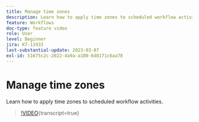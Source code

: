 ```yaml
---
title: Manage time zones
description: Learn how to apply time zones to scheduled workflow activities.
feature: Workflows
doc-type: feature video
role: User
level: Beginner
jira: KT-11933
last-substantial-update: 2023-03-07
exl-id: 51675c2c-2022-4a9a-a180-6d8171c6aa78
---
```

# Manage time zones

Learn how to apply time zones to scheduled workflow activities.

>[!VIDEO](https://video.tv.adobe.com/v/3416040?quality=12&learn=on){transcript=true}
